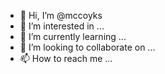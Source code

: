 - 👋 Hi, I’m @mccoyks
- 👀 I’m interested in ...
- 🌱 I’m currently learning ...
- 💞️ I’m looking to collaborate on ...
- 📫 How to reach me ...

<!---
mccoyks/mccoyks is a ✨ special ✨ repository because its `README.md` (this file) appears on your GitHub profile.
You can click the Preview link to take a look at your changes.
--->
